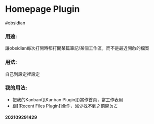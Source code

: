 # Homepage Plugin
#obsidian 

### 用途:
讓obsidian每次打開時都打開某篇筆記/某個工作區，而不是最近開啟的檔案
### 用法:
自己到設定裡設定
### 我的用法:
- 把我的Kanban([[Kanban Plugin]])當作首頁，當工作表用
- 跟[[Recent Files Plugin]]合作，減少找不到之前開ㄉㄜ

#### 202109291429
